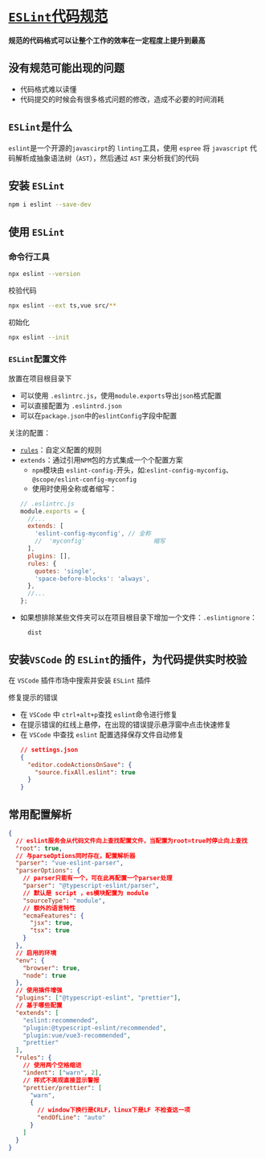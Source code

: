 # [`ESLint`代码规范](http://eslint.cn/)

**规范的代码格式可以让整个工作的效率在一定程度上提升到最高**

## 没有规范可能出现的问题

- 代码格式难以读懂
- 代码提交的时候会有很多格式问题的修改，造成不必要的时间消耗

## `ESLint`是什么

`eslint`是一个开源的`javascirpt`的 `linting`工具，使用 `espree` 将 `javascript` 代码解析成抽象语法树（`AST`），然后通过 `AST` 来分析我们的代码

## 安装 `ESLint`

```bash
npm i eslint --save-dev
```

## 使用 `ESLint`

### 命令行工具

```bash
npx eslint --version
```

校验代码

```bash
npx eslint --ext ts,vue src/**
```

初始化

```bash
npx eslint --init
```

### `ESLint`配置文件

放置在项目根目录下

- 可以使用 `.eslintrc.js`，使用`module.exports`导出`json`格式配置
- 可以直接配置为 `.eslintrd.json`
- 可以在`package.json`中的`eslintConfig`字段中配置

关注的配置：

- [`rules`](http://eslint.cn/docs/rules/)：自定义配置的规则
- `extends`：通过引用`NPM`包的方式集成一个个配置方案
  - `npm`模块由 `eslint-config-`开头，如:`eslint-config-myconfig`、`@scope/eslint-config-myconfig`
  - 使用时使用全称或者缩写：
  ```javascript
  // .eslintrc.js
  module.exports = {
    //...
    extends: [
      'eslint-config-myconfig', // 全称
      //  'myconfig'                   缩写
    ],
    plugins: [],
    rules: {
      quotes: 'single',
      'space-before-blocks': 'always',
    },
    //...
  };
  ```
- 如果想排除某些文件夹可以在项目根目录下增加一个文件：`.eslintignore`：
  ```
    dist
  ```

## 安装`VSCode` 的 `ESLint`的插件，为代码提供实时校验

在 `VSCode` 插件市场中搜索并安装 `ESLint` 插件

修复提示的错误

- 在 `VSCode` 中 `ctrl+alt+p`查找 `eslint`命令进行修复
- 在提示错误的红线上悬停，在出现的错误提示悬浮窗中点击快速修复
- 在 `VSCode` 中查找 `eslint` 配置选择保存文件自动修复
  ```json
  // settings.json
  {
    "editor.codeActionsOnSave": {
      "source.fixAll.eslint": true
    }
  }
  ```

## 常用配置解析

```json
{
  // eslint服务会从代码文件向上查找配置文件，当配置为root=true时停止向上查找
  "root": true,
  // 与parseOptions同时存在，配置解析器
  "parser": "vue-eslint-parser",
  "parserOptions": {
    // parser只能有一个，可在此再配置一个parser处理
    "parser": "@typescript-eslint/parser",
    // 默认是 script ，es模块配置为 module
    "sourceType": "module",
    // 额外的语言特性
    "ecmaFeatures": {
      "jsx": true,
      "tsx": true
    }
  },
  // 启用的环境
  "env": {
    "browser": true,
    "node": true
  },
  // 使用插件增强
  "plugins": ["@typescript-eslint", "prettier"],
  // 基于哪些配置
  "extends": [
    "eslint:recommended",
    "plugin:@typescript-eslint/recommended",
    "plugin:vue/vue3-recommended",
    "prettier"
  ],
  "rules": {
    // 使用两个空格缩进
    "indent": ["warn", 2],
    // 样式不美观直接显示警报
    "prettier/prettier": [
      "warn",
      {
        // window下换行是CRLF，linux下是LF 不检查这一项
        "endOfLine": "auto"
      }
    ]
  }
}
```
